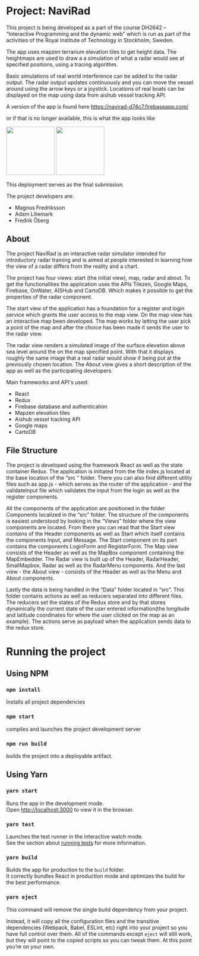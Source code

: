 # Project: NaviRad

This project is being developed as a part of the course DH2642 – “Interactive Programming and the dynamic web” which is run as part of the activities of the Royal Institute of Technology in Stockholm, Sweden.

The app uses mapzen terrarium elevation tiles to get height data. The heightmaps are used to draw a a simulation of what a radar would see at specified positions, using a tracing algorithm.

Basic simulations of real world interference can be added to the radar output.
The radar output updates continuously and you can move the vessel around using the arrow keys or a joystick.
Locations of real boats can be displayed on the map using data from aishub vessel tracking API.

A version of the app is found here https://navirad-d74c7.firebaseapp.com/

or if that is no longer available, this is what the app looks like

<img src="https://krummelur.github.io/navirad/images/navirad_1.png" height="130px">  <img src="https://krummelur.github.io/navirad/images/navirad_2.png" height="130px">	

This deployment serves as the final submission.

The project developers are:

- Magnus Fredriksson
- Adam Liliemark
- Fredrik Öberg


## About

The project NaviRad is an interactive radar simulator intended for introductory radar training and is aimed at people interested in learning how the view of a radar differs from the reality and a chart.

The project has four views: start (the initial view), map, radar and about. 
To get the functionalities the application uses the APIs Tilezen, Google Maps, Firebase, OnWater, AISHub and CartoDB. Which makes it possible to get the properties of the radar component.

The start view of the application has a foundation for a register and login service which grants the user access to the map view. On the map view has an interactive map been developed. The map works by letting the user pick a point of the map and after the choice has been made it sends the user to the radar view.

The radar view renders a simulated image of the surface elevation above sea level around the on the map specified point. With that it displays roughly the same image that a real radar would show if being put at the previously chosen location.
The About view gives a short description of the app as well as the participating developers.

Main frameworks and API's used:

- React 
- Redux
- Firebase database and authentication
- Mapzen elevation tiles
- Aishub vessel tracking API
- Google maps
- CartoDB

## File Structure

The project is developed using the framework React as well as the state container Redux. The application is initiated from the file index.js located at the base location of the “src “ folder. There you can also find different utility files such as app.js - which serves as the router of the application - and the validateInput file which validates the input from the login as well as the register components.

All the components of the application are positioned in the folder Components localized in the “src” folder. The structure of the components is easiest understood by looking in the “Views” folder where the view components are located. From there you can read that the Start view contains of the Header components as well as Start which itself contains the components Input, and Message. The Start component on its part contains the components LoginForm and RegisterForm. The Map view consists of the Header as well as the MapBox component containing the MapEmbedder. The Radar view is built up of the Header, RadarHeader, SmallMapbox, Radar as well as the RadarMenu components. And the last view - the About view - consists of the Header as well as the Menu and About components.

Lastly the data is being handled in the “Data” folder located in “src”. This folder contains actions as well as reducers separated into different files. The reducers set the states of the Redux store and by that stores dynamically the current state of the user entered information(the longitude and latitude coordinates for where the user clicked on the map as an example). The actions serve as payload when the application sends data to the redux store.



# Running the project

## Using NPM
### `npm install` 
Installs all project dependencies

### `npm start`
compiles and launches the project development server

### `npm run build` 
builds the project into a deployable artifact.



## Using Yarn


### `yarn start`

Runs the app in the development mode.<br />
Open [http://localhost:3000](http://localhost:3000) to view it in the browser.

### `yarn test`

Launches the test runner in the interactive watch mode.<br />
See the section about [running tests](https://facebook.github.io/create-react-app/docs/running-tests) for more information.

### `yarn build`

Builds the app for production to the `build` folder.<br />
It correctly bundles React in production mode and optimizes the build for the best performance.

### `yarn eject`
This command will remove the single build dependency from your project.

Instead, it will copy all the configuration files and the transitive dependencies (Webpack, Babel, ESLint, etc) right into your project so you have full control over them. All of the commands except `eject` will still work, but they will point to the copied scripts so you can tweak them. At this point you’re on your own.
